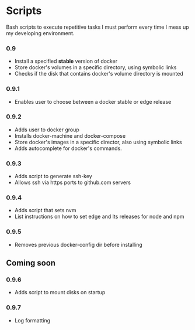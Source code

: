 # Scripts

Bash scripts to execute repetitive tasks I must perform every time I mess up my developing environment.

### 0.9
* Install a specified **stable** version of docker
* Store docker's volumes in a specific directory, using symbolic links
* Checks if the disk that contains docker's volume directory is mounted

### 0.9.1
* Enables user to choose between a docker stable or edge release

### 0.9.2
* Adds user to docker group
* Installs docker-machine and docker-compose
* Store docker's images in a specific director, also using symbolic links
* Adds autocomplete for docker's commands.

### 0.9.3
* Adds script to generate ssh-key
* Allows ssh via https ports to github.com servers

### 0.9.4
* Adds script that sets nvm
* List instructions on how to set edge and lts releases for node and npm

### 0.9.5
* Removes previous docker-config dir before installing

## Coming soon

### 0.9.6
* Adds script to mount disks on startup

### 0.9.7
* Log formatting
